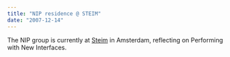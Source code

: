 ```yaml
---
title: "NIP residence @ STEIM"
date: "2007-12-14"
---
```


The NIP group is currently at [Steim](http://www.steim.org/steim/) in Amsterdam, reflecting on Performing with New Interfaces.
